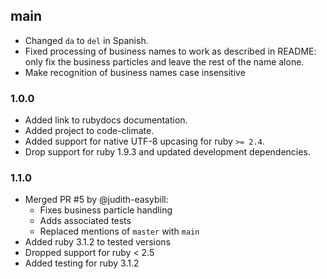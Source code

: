 <!--

// Please add your own contribution below inside the Main section, no need to
// set a version number, that happens during a deploy.
//
// These docs are aimed at users rather than danger developers, so please limit technical
// terminology in here.

-->

## main

* Changed `da` to `del` in Spanish.
* Fixed processing of business names to work as described in README: only fix the business particles and leave the rest of the name alone.
* Make recognition of business names case insensitive

### 1.0.0

* Added link to rubydocs documentation.
* Added project to code-climate.
* Added support for native UTF-8 upcasing for ruby `>= 2.4`.
* Drop support for ruby 1.9.3 and updated development dependencies.

### 1.1.0

* Merged PR #5 by @judith-easybill:
  * Fixes business particle handling
  * Adds associated tests
  * Replaced mentions of `master` with `main`
* Added ruby 3.1.2 to tested versions
* Dropped support for ruby < 2.5
* Added testing for ruby 3.1.2
